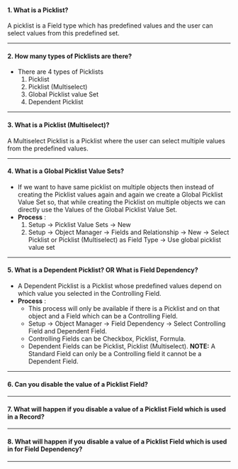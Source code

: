 #### 1. What is a Picklist?
A picklist is a Field type which has predefined values and the user can select values from this predefined set.
___
#### 2. How many types of Picklists are there?
- There are 4 types of Picklists
	1. Picklist
	2. Picklist (Multiselect)
	3. Global Picklist value Set
	4. Dependent Picklist
___
#### 3. What is a Picklist (Multiselect)?
A Multiselect Picklist is a Picklist where the user can select multiple values from the predefined values.
____
#### 4. What is a Global Picklist Value Sets?
- If we want to have same picklist on multiple objects then instead of creating the Picklist values again and again we create a Global Picklist Value Set so, that while creating the Picklist on multiple objects we can directly use the Values of the Global Picklist Value Set.
- **Process** : 
	1. Setup &rarr; Picklist Value Sets &rarr; New
	2. Setup &rarr; Object Manager &rarr; Fields and Relationship &rarr; New &rarr; Select Picklist or Picklist (Multiselect) as Field Type &rarr; Use global picklist value set
____
#### 5. What is a Dependent Picklist? OR What is Field Dependency?
- A Dependent Picklist is a Picklist whose predefined values depend on which value you selected in the Controlling Field.
- **Process** : 
	- This process will only be available if there is a Picklist and on that object and a Field which can be a Controlling Field.
	- Setup &rarr; Object Manager &rarr; Field Dependency &rarr; Select Controlling Field and Dependent Field.
	- Controlling Fields can be Checkbox, Picklist, Formula.
	- Dependent Fields can be Picklist, Picklist (Multiselect).
**NOTE:** A Standard Field can only be a Controlling field it cannot be a Dependent Field.
___
#### 6. Can you disable the value of a Picklist Field?
____
#### 7. What will happen if you disable a value of a Picklist Field which is used in a Record?
____
#### 8. What will happen if you disable a value of a Picklist Field which is used in for Field Dependency?
____